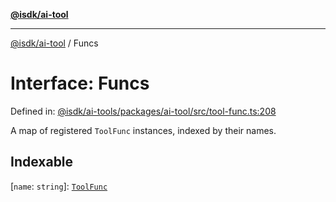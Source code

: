 [**@isdk/ai-tool**](../README.md)

***

[@isdk/ai-tool](../globals.md) / Funcs

# Interface: Funcs

Defined in: [@isdk/ai-tools/packages/ai-tool/src/tool-func.ts:208](https://github.com/isdk/ai-tool.js/blob/e883e341c67e937e7d3a3e95e8bc56844896f5a3/src/tool-func.ts#L208)

A map of registered `ToolFunc` instances, indexed by their names.

## Indexable

\[`name`: `string`\]: [`ToolFunc`](../classes/ToolFunc.md)
